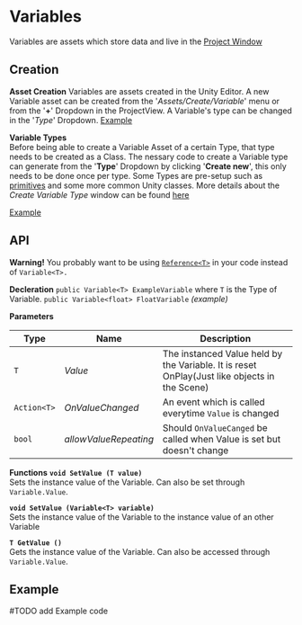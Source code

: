 # Variables
Variables are assets which store data and live in the [Project Window](https://docs.unity3d.com/Manual/ProjectView.html)



## Creation

**Asset Creation**
Variables are assets created in the Unity Editor. A new Variable asset can be created from the '_Assets/Create/Variable_' menu or from the '**+**' Dropdown in the ProjectView. A Variable's type can be changed in the '_Type_' Dropdown.
[Example](Assets/ScriptableVariables/Documentation%7E/Media/VariableCreation.gif?raw=true)

**Variable Types**  
Before being able to create a Variable Asset of a certain Type, that type needs to be created as a Class. The nessary code to create a Variable type can generate from the '**Type**' Dropdown by clicking '**Create new**', this only needs to be done once per type. Some Types are pre-setup such as [primitives](https://docs.microsoft.com/en-us/dotnet/csharp/language-reference/builtin-types/built-in-types) and some more common Unity classes.
More details about the *Create Variable Type* window can be found [here](https://github.com/j-reason/ScriptableVariables/blob/main/Assets/ScriptableVariables/Documentation%7E/VariableTypeCreator.md)

[Example](Assets/ScriptableVariables/Documentation%7E/Media/VariableTypeCreation.gif?raw=true)


## API
**Warning!** You probably want to be using [`Reference<T>`](https://github.com/j-reason/ScriptableVariables/blob/main/Assets/ScriptableVariables/Documentation%7E/References.md) in your code instead of `Variable<T>.`

**Decleration**
`public Variable<T> ExampleVariable` where `T` is the Type of Variable.
`public Variable<float> FloatVariable` *(example)*

**Parameters**

| Type          | Name                 | Description|
|--------------|-----------------------|--------------------------------------------------------------------------------------------------|
| `T`          | *Value*               | The instanced Value held by the Variable. It is reset OnPlay(Just like objects in the Scene)     |
| `Action<T>`  | *OnValueChanged*      | An event which is called everytime `Value` is changed                                            |
| `bool`       | *allowValueRepeating* | Should `OnValueCanged` be called when Value is set but doesn't change                            |

  

**Functions**
**`void SetValue (T value)`**   
   Sets the instance value of the Variable. Can also be set through `Variable.Value`.
   
**`void SetValue (Variable<T> variable)`**   
   Sets the instance value of the Variable to the instance value of an other Variable
   
**`T GetValue ()`**     
Gets the instance value of the Variable. Can also be accessed through `Variable.Value`.

## Example

#TODO add Example code